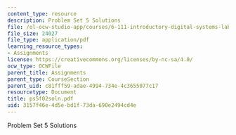 ```yaml
---
content_type: resource
description: Problem Set 5 Solutions
file: /ol-ocw-studio-app/courses/6-111-introductory-digital-systems-laboratory-fall-2002/3157f46e4d5ebd1f73da690e2494cd4e_ps5f02soln.pdf
file_size: 24027
file_type: application/pdf
learning_resource_types:
- Assignments
license: https://creativecommons.org/licenses/by-nc-sa/4.0/
ocw_type: OCWFile
parent_title: Assignments
parent_type: CourseSection
parent_uid: c81fff59-adae-4994-734e-4c3655077c17
resourcetype: Document
title: ps5f02soln.pdf
uid: 3157f46e-4d5e-bd1f-73da-690e2494cd4e
---
```

Problem Set 5 Solutions